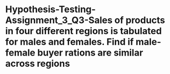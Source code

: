 # Hypothesis-Testing-Assignment_3_Q3-Sales of products in four different regions is tabulated for males and females. Find if male-female buyer rations are similar across regions
